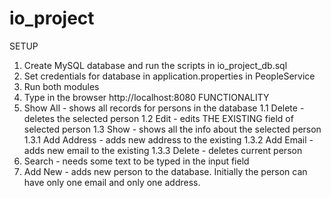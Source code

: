 # io_project
SETUP
1. Create MySQL database and run the scripts in io_project_db.sql
2. Set credentials for database in application.properties in PeopleService
3. Run both modules
4. Type in the browser http://localhost:8080
FUNCTIONALITY
1. Show All - shows all records for persons in the database
   1.1 Delete - deletes the selected person
   1.2 Edit - edits THE EXISTING field of selected person
   1.3 Show - shows all the info about the selected person
     1.3.1 Add Address - adds new address to the existing
     1.3.2 Add Email - adds new email to the existing
     1.3.3 Delete - deletes current person
2. Search - needs some text to be typed in the input field
3. Add New - adds new person to the database. Initially the person can have only one email and only one address.
